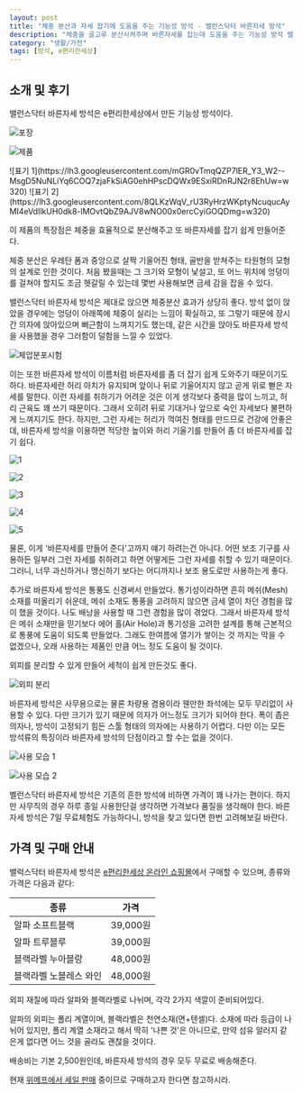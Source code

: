 ```yaml
---
layout: post
title: "체중 분산과 자세 잡기에 도움을 주는 기능성 방석 - 밸런스닥터 바른자세 방석"
description: "체중을 골고루 분산시켜주며 바른자세를 잡는데 도움을 주는 기능성 방석 밸런스닥터 바른자세 방석을 사용해봤다."
category: "생활/가전"
tags: [방석, e편리한세상]
---
```


## 소개 및 후기

밸런스닥터 바른자세 방석은 e편리한세상에서 만든 기능성 방석이다.

![포장](https://lh3.googleusercontent.com/lKg7HYi_o4H4lzjAM8v3pmIvSy4AbpPQDuZ15NUz6No38lSkbtKtwVl8eRe_t5ErLXVvm5whaOJQVg=s560)

![제품](https://lh3.googleusercontent.com/2E3S8NNxH_kQP5meCZ-adG7gYUSwWcFs8xUWjGqAAcEDZHSH-XY9A9NHg21hdEtvN15xhuQnwTpYLw=s560)

<p class="center" markdown="1">
![표기 1](https://lh3.googleusercontent.com/mGR0vTmqQZP7lER_Y3_W2--MsgD5NuNLiYq6COQ7zjaFkSiAG0ehHPscDQWx9ESxiRDnRJN2r8EhUw=w320)
![표기 2](https://lh3.googleusercontent.com/8QLKzWqV_rU3RyHrzWKptyNcuqucAyMI4eVdIlkUH0dk8-lMOvtQbZ9AJV8wNO00x0ercCyiGOQDmg=w320)
</p>

이 제품의 특장점은 체중을 효율적으로 분산해주고
또 바른자세를 잡기 쉽게 만들어준다.

체중 분산은 우레탄 폼과 중앙으로 살짝 기울어진 형태,
골반을 받쳐주는 타원형의 모형의 설계로 인한 것이다.
처음 봤을때는 그 크기와 모형이 낯설고,
또 어느 위치에 엉덩이를 걸쳐야 할지도 조금 헷갈릴 수 있는데
몇번 사용해보면 금세 감을 잡을 수 있다.

밸런스닥터 바른자세 방석은 제대로 앉으면 체중분산 효과가 상당히 좋다.
방석 없이 앉았을 경우에는
엉덩이 아래쪽에 체중이 실리는 느낌이 확실하고,
또 그렇기 때문에 장시간 의자에 앉아있으며 뻐근함이 느껴지기도 했는데,
같은 시간을 앉아도 바른자세 방석을 사용했을 경우 그러함이 덜함을 느낄 수 있었다.

![체압분포시험](https://lh3.googleusercontent.com/XXS3TYjWmJUSqHvMlOcoONBMGIVzDOlyFclJAKVHOajTBAKajovz97W23eIUZ9MFn6I_w5c0z5Riig=s560)

이는 또한 바른자세 방석이 이름처럼 바른자세를 좀 더 잡기 쉽게 도와주기 때문이기도 하다.
바른자세란 허리 아치가 유지되며 앞이나 뒤로 기울어지지 않고 곧게 위로 뻗은 자세를 말한다.
이런 자세를 취하기가 어려운 것은 이게 생각보다 중력을 많이 느끼고, 허리 근육도 꽤 쓰기 때문이다.
그래서 오히려 뒤로 기대거나 앞으로 숙인 자세보다 불편하게 느껴지기도 한다.
하지만, 그런 자세는 허리가 꺽여진 형태를 만드므로 건강에 안좋은데,
바른자세 방석을 이용하면 적당한 높이와 허리 기울기를 만들어
좀 더 바른자세를 잡기 쉽다.

![1](https://lh3.googleusercontent.com/AIExTlRwBaNeGO-LF2k86vDgWBaTlO7pUUArHmkrV3PjWVIOMhuJXKhSNs1tiJ6iLTtJErchS8OjrA=s560)

![2](https://lh3.googleusercontent.com/NhFBMRRk74jVjPLedbkapTV3mA153AxfNIxufzShp2qzrj0M3pxYctMs6fMPkZ0qQ-76wrA39X86Ew=s560)

![3](https://lh3.googleusercontent.com/5q33XLHLO8JSpMDiVc7BwdYbhAuW5HBEdCxCMUyC_BNFOtnFHwLssb9kVx3KkoygIfEfrHocPF34vg=s560)

![4](https://lh3.googleusercontent.com/b3LyR_SBKeyqRlORh2FpfOSnS_EAKEyGMpB6JwpBTmomHPpFllmLlikiC6sAJbVXs5KOgS5NvJ26hg=s560)

![5](https://lh3.googleusercontent.com/e5MoauBI-EoyxPTNQynTeEAA3wWd1-mYbOjw7I_iFtGMkMRi5Y5VJHIh_ok7ej6sAMVyjczB3X7UGQ=s560)

물론, 이게 '바른자세를 만들어 준다'고까지 얘기 하려는건 아니다.
어떤 보조 기구를 사용하든
일부러 그런 자세를 취하려고 하면 어떻게든 그런 자세를 취할 수 있기 때문이다.
그러니, 너무 과신하거나 맹신하기 보다는 어디까지나 보조 용도로만 사용하는게 좋다.

추가로 바른자세 방석은 통풍도 신경써서 만들었다.
통기성이라하면 흔히 메쉬(Mesh) 소재를 떠올리기 쉬운데,
메쉬 소재도 통풍을 고려하지 않으면 금세 열이 차던 경험을 많이 했을 것이다.
나도 배낭을 사용할 때 그런 경험을 많이 겪었다.
그래서 바른자세 방석은 메쉬 소재만을 믿기보다
에어 홀(Air Hole)과 통기성을 고려한 설계를 통해
근본적으로 통풍에 도움이 되도록 만들었다.
그래도 한여름에 열기가 쌓이는 것 까지는 막을 수 없겠으나,
오래 사용하는 제품인 만큼 어느 정도 도움이 될 것이다.

외피를 분리할 수 있게 만들어 세척이 쉽게 만든것도 좋다.

![외피 분리](https://lh3.googleusercontent.com/2ZxXPQ9VcpAEKTmemJ71SJsks0QDl2BMzcY_iJmH_S0b-JS1A1hGGem77btrbAovnW7097UaJuIpnw=s560)

바른자세 방석은 사무용으로는 물론 차량용 겸용이라
웬만한 좌석에는 모두 무리없이 사용할 수 있다.
다만 크기가 있기 때문에 의자가 어느정도 크기가 되어야 한다.
폭이 좁은 의자나, 방석이 고정되기 힘든 스툴 형태의 의자에는 사용하기 어렵다.
다만 이는 모든 방석류의 특징이라 바른자세 방석의 단점이라고 할 수는 없을 것이다.

![사용 모습 1](https://lh3.googleusercontent.com/sqZHi5WreZsI-2HGHzygiYWjK2VJwUq77Ms0xbwILDFFsXsyjC9Oeje75i5mzsnNRMNC9wJjzl_mpQ=s560)

![사용 모습 2](https://lh3.googleusercontent.com/QsZk9wtQm8bP459167Ecyp-J1IaOwaXFfGHKWuBq0LC8DCVM5Wb3H_tLXtveBmQ8cAiam_f3WNVM8w=s560)

벨런스닥터 바른자세 방석은 기존의 흔한 방석에 비하면 가격이 꽤 나가는 편이다.
하지만 사무직의 경우 하루 종일 사용한단걸 생각하면 가격보다 품질을 생각해야 한다.
바른자세 방석은 7일 무료체험도 가능하다니,
방석을 찾고 있다면 한번 고려해보길 바란다.



## 가격 및 구매 안내

밸럭스닥터 바른자세 방석은 [e편리한세상 온라인 쇼핑몰](http://epworld.co.kr/)에서 구매할 수 있으며,
종류와 가격은 다음과 같다:

종류                   | 가격
-----------------------|----------
알파 소프트블랙        | 39,000원
알파 트루블루          | 39,000원
블랙라벨 누아블랑      | 48,000원
블랙라벨 노블레스 와인 | 48,000원

외피 재질에 따라 알파와 블랙라벨로 나뉘며,
각각 2가지 색깔이 준비되어있다.

알파의 외피는 폴리 계열이며,
블랙라벨은 천연소재(면+텐셀)다.
소재에 따라 등급이 나뉘어 있지만,
폴리 계열 소재라고 해서 딱히 '나쁜 것'은 아니므로,
만약 섬유 알러지 같은게 없다면 어느 것을 골라도 괜찮을 것이다.

배송비는 기본 2,500원인데,
바른자세 방석의 경우 모두 무료로 배송해준다.

현재 [위메프에서 세일 판매](http://www.wemakeprice.com/deal/adeal/1603133) 중이므로
구매하고자 한다면 참고하시라.
